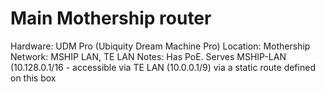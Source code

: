# Main Mothership router

Hardware: UDM Pro (Ubiquity Dream Machine Pro)
Location: Mothership
Network: MSHIP LAN, TE LAN
Notes: Has PoE. Serves MSHIP-LAN (10.128.0.1/16 - accessible via TE LAN (10.0.0.1/9) via a static route defined on this box